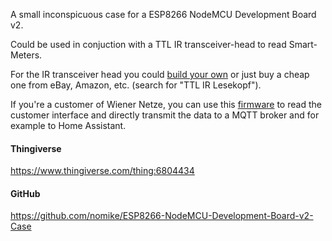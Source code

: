 A small inconspicuous case for a ESP8266 NodeMCU Development Board v2.

Could be used in conjuction with a TTL IR transceiver-head to read Smart-Meters.

For the IR transceiver head you could [build your own](https://wiki.volkszaehler.org/hardware/controllers/ir-schreib-lesekopf-ttl-ausgang) or just buy a cheap one from eBay, Amazon, etc. (search for "TTL IR Lesekopf").

If you're a customer of Wiener Netze, you can use this [firmware](https://github.com/aldadic/esp-smartmeter-reader) to read the customer interface and
directly transmit the data to a MQTT broker and for example to Home Assistant.

#### Thingiverse

<https://www.thingiverse.com/thing:6804434>

#### GitHub

<https://github.com/nomike/ESP8266-NodeMCU-Development-Board-v2-Case>
